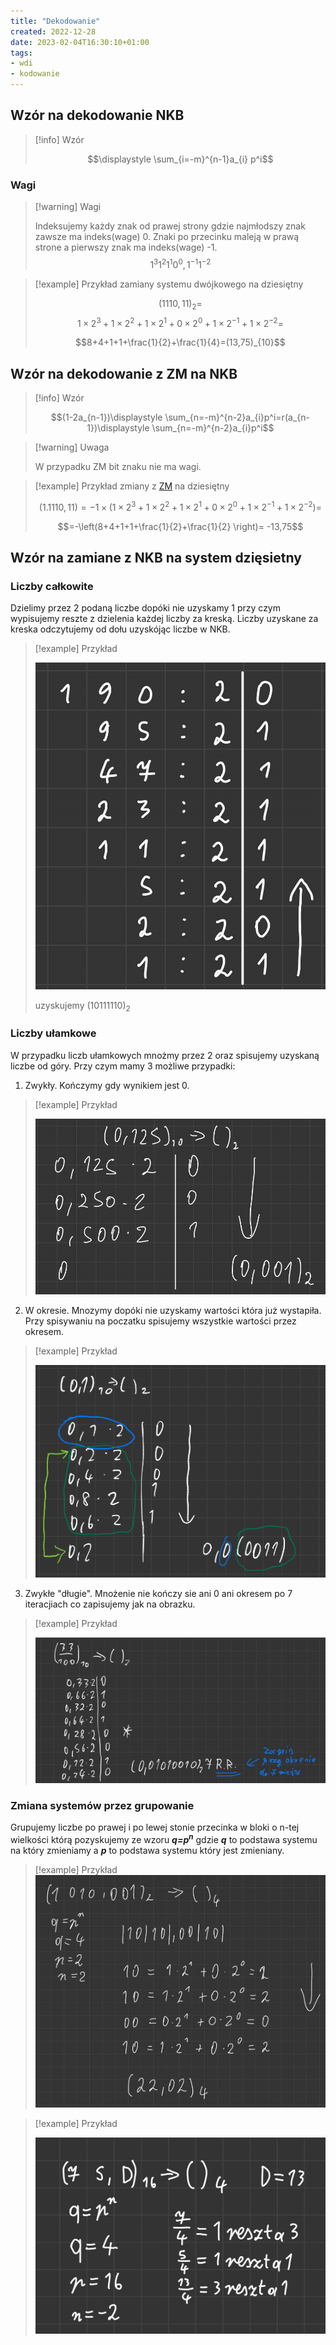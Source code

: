 ```yaml
---
title: "Dekodowanie"
created: 2022-12-28
date: 2023-02-04T16:30:10+01:00
tags:
- wdi
- kodowanie
---
```


## Wzór na dekodowanie NKB

>[!info] Wzór
>
>$$\displaystyle \sum_{i=-m}^{n-1}a_{i} p^i$$

### Wagi

>[!warning] Wagi
>
>Indeksujemy każdy znak od prawej strony gdzie najmłodszy znak zawsze ma indeks(wage) 0.
Znaki po przecinku maleją w prawą strone a pierwszy znak ma indeks(wage) -1.
$$1^3 1^2 1^1 0^0 ,1^{-1} 1^{-2}$$

>[!example] Przykład zamiany systemu dwójkowego na dziesiętny
>
>$$(1110,11)_{2}=$$ $$1\times2^3+1\times2^2+1\times2^1+0\times2^0+1\times2^{-1}+1\times2^{-2}=$$
>
>$$8+4+1+1+\frac{1}{2}+\frac{1}{4}=(13,75)_{10}$$


## Wzór na dekodowanie z ZM na NKB

>[!info] Wzór
>
>$$(1-2a_{n-1})\displaystyle \sum_{n=-m}^{n-2}a_{i}p^i=r(a_{n-1})\displaystyle \sum_{n=-m}^{n-2}a_{i}p^i$$

>[!warning] Uwaga
>
>W przypadku ZM bit znaku nie ma wagi.

>[!example] Przykład zmiany z [ZM](I%20semestr/Wdi/Zagadnienia/ZM.md) na dziesiętny
>
>$$(1.1110,11)=-1\times(1\times2^3+1\times2^2+1\times2^1+0\times2^0+1\times2^{-1}+1\times2^{-2})=$$
>
>$$=-\left(8+4+1+1+\frac{1}{2}+\frac{1}{2} \right)= -13,75$$

## Wzór na zamiane z NKB na system dzięsietny

### Liczby całkowite
Dzielimy przez 2 podaną liczbe dopóki nie uzyskamy 1 przy czym wypisujemy reszte z dzielenia każdej liczby za kreską. Liczby uzyskane za kreska odczytujemy od dołu uzyskójąc liczbe w NKB.

>[!example] Przykład
>
>![](Pasted%20image%2020230115175912.png)
>
>uzyskujemy (10111110)<sub>2</sub>

### Liczby ułamkowe
W przypadku liczb ułamkowych mnożmy przez 2 oraz spisujemy uzyskaną liczbe od góry. Przy czym mamy 3 możliwe przypadki:

1. Zwykły. Kończymy gdy wynikiem jest 0.

>[!example] Przykład
>
>![](Pasted%20image%2020221227203907.png)



2. W okresie. Mnozymy dopóki nie uzyskamy wartości która już wystapiła. Przy spisywaniu na poczatku spisujemy wszystkie wartości przez okresem.

>[!example] Przykład
>
>![](Pasted%20image%2020221227203332.png)




3. Zwykłe "długie". Mnożenie nie kończy sie ani 0 ani okresem po 7 iteracjiach co zapisujemy jak na obrazku.

>[!example] Przykład
>
>![](Pasted%20image%2020221227204246.png)

### Zmiana systemów przez grupowanie 
Grupujemy liczbe po prawej i po lewej stonie przecinka w bloki o n-tej wielkości którą pozyskujemy ze wzoru ***q=p<sup>n</sup>*** gdzie ***q*** to podstawa systemu na który zmieniamy a ***p*** to podstawa systemu który jest zmieniany.

>[!example] Przykład
![](Pasted%20image%2020221227223830.png)

>[!example] Przykład
>
>![](Pasted%20image%2020230103210805.png)








